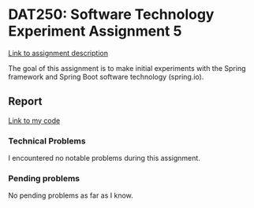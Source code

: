 # DAT250: Software Technology Experiment Assignment 5

[Link to assignment description](https://github.com/selabhvl/dat250public/blob/master/expassignments/expass4.md)

The goal of this assignment is to make initial experiments with the Spring framework and Spring Boot software technology (spring.io).

## Report

[Link to my code](https://github.com/digernes/dat250-assignment-5/)

### Technical Problems

I encountered no notable problems during this assignment.

### Pending problems

No pending problems as far as I know. 
